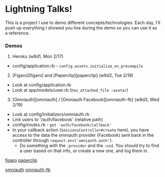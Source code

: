 # Lightning Talks!

This is a project I use to demo different concepts/technologies. Each day, I'll push up everything I showed you live during the demo so you can use it as a reference.

### Demos

1. Heroku (w8d1, Mon 2/17)
  * config/application.rb - `config.assets.initialize_on_precompile`
2. [Figaro][figaro] and [Paperclip][paperclip] (w8d2, Tue 2/18)
  * Look at config/application.rb
  * Look at app/models/user.rb (`has_attached_file :avatar`)
3. [Omniauth][omniauth] / [Omniauth Facebook][omniauth-fb] (w8d3, Wed 2/19)
  * Look at config/initializers/omniauth.rb
  * Link users to '/auth/facebook' (relative path)
  * config/routes.rb - `get 'auth/facebook/callback'`
  * In your callback action (`SessionsController#create` here), you have access to the data the omniauth provider (Facebook) sent back in the controller through `request.env['omniauth.auth']`.
    * Do something with the `:provider` and the `:uid`. You should try to find a user based on that info, or create a new one, and log them in.


[figaro](https://github.com/laserlemon/figaro)
[paperclip](https://github.com/thoughtbot/paperclip)

[omniauth](https://github.com/intridea/omniauth)
[omniauth-fb](https://github.com/mkdynamic/omniauth-facebook)
